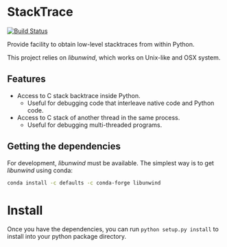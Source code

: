 # StackTrace

[![Build Status](https://travis-ci.org/numba/stacktrace.svg?branch=master)](https://travis-ci.org/numba/stacktrace)

Provide facility to obtain low-level stacktraces from within Python.

This project relies on *libunwind*, which works on Unix-like and OSX system.

## Features

* Access to C stack backtrace inside Python.
    * Useful for debugging code that interleave native code and Python code.
* Access to C stack of another thread in the same process.
    * Useful for debugging multi-threaded programs.


## Getting the dependencies

For development, *libunwind* must be available. The simplest way is to get
*libunwind* using conda:

```bash
conda install -c defaults -c conda-forge libunwind
```

# Install

Once you have the dependencies, you can run `python setup.py install` to
install into your python package directory.
